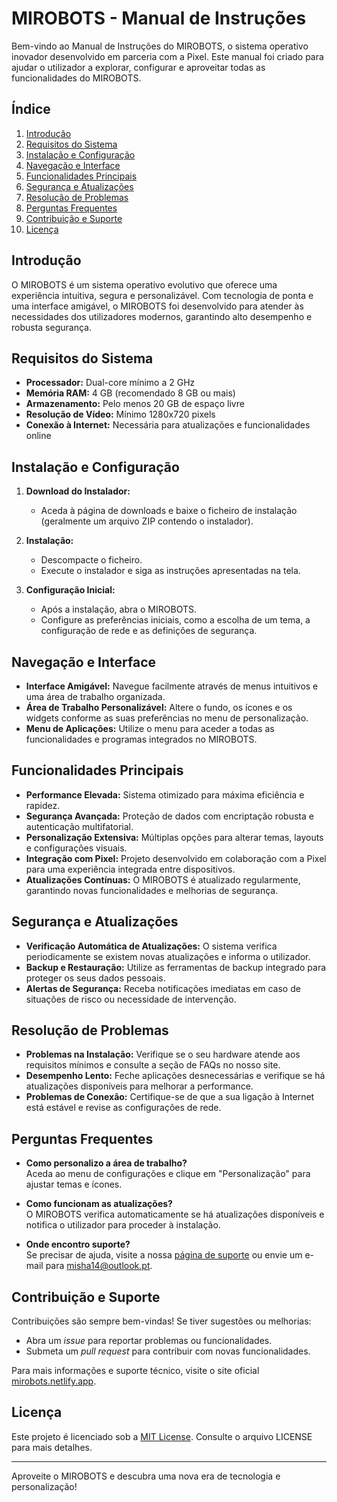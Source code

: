 # MIROBOTS - Manual de Instruções

Bem-vindo ao Manual de Instruções do MIROBOTS, o sistema operativo inovador desenvolvido em parceria com a Pixel. Este manual foi criado para ajudar o utilizador a explorar, configurar e aproveitar todas as funcionalidades do MIROBOTS.

## Índice

1. [Introdução](#introdução)
2. [Requisitos do Sistema](#requisitos-do-sistema)
3. [Instalação e Configuração](#instalação-e-configuração)
4. [Navegação e Interface](#navegação-e-interface)
5. [Funcionalidades Principais](#funcionalidades-principais)
6. [Segurança e Atualizações](#segurança-e-atualizações)
7. [Resolução de Problemas](#resolução-de-problemas)
8. [Perguntas Frequentes](#perguntas-frequentes)
9. [Contribuição e Suporte](#contribuição-e-suporte)
10. [Licença](#licença)

## Introdução

O MIROBOTS é um sistema operativo evolutivo que oferece uma experiência intuitiva, segura e personalizável. Com tecnologia de ponta e uma interface amigável, o MIROBOTS foi desenvolvido para atender às necessidades dos utilizadores modernos, garantindo alto desempenho e robusta segurança.

## Requisitos do Sistema

- **Processador:** Dual-core mínimo a 2 GHz
- **Memória RAM:** 4 GB (recomendado 8 GB ou mais)
- **Armazenamento:** Pelo menos 20 GB de espaço livre
- **Resolução de Vídeo:** Mínimo 1280x720 pixels
- **Conexão à Internet:** Necessária para atualizações e funcionalidades online

## Instalação e Configuração

1. **Download do Instalador:**
   - Aceda à página de downloads e baixe o ficheiro de instalação (geralmente um arquivo ZIP contendo o instalador).

2. **Instalação:**
   - Descompacte o ficheiro.
   - Execute o instalador e siga as instruções apresentadas na tela.

3. **Configuração Inicial:**
   - Após a instalação, abra o MIROBOTS.
   - Configure as preferências iniciais, como a escolha de um tema, a configuração de rede e as definições de segurança.

## Navegação e Interface

- **Interface Amigável:** Navegue facilmente através de menus intuitivos e uma área de trabalho organizada.
- **Área de Trabalho Personalizável:** Altere o fundo, os ícones e os widgets conforme as suas preferências no menu de personalização.
- **Menu de Aplicações:** Utilize o menu para aceder a todas as funcionalidades e programas integrados no MIROBOTS.

## Funcionalidades Principais

- **Performance Elevada:** Sistema otimizado para máxima eficiência e rapidez.
- **Segurança Avançada:** Proteção de dados com encriptação robusta e autenticação multifatorial.
- **Personalização Extensiva:** Múltiplas opções para alterar temas, layouts e configurações visuais.
- **Integração com Pixel:** Projeto desenvolvido em colaboração com a Pixel para uma experiência integrada entre dispositivos.
- **Atualizações Contínuas:** O MIROBOTS é atualizado regularmente, garantindo novas funcionalidades e melhorias de segurança.

## Segurança e Atualizações

- **Verificação Automática de Atualizações:** O sistema verifica periodicamente se existem novas atualizações e informa o utilizador.
- **Backup e Restauração:** Utilize as ferramentas de backup integrado para proteger os seus dados pessoais.
- **Alertas de Segurança:** Receba notificações imediatas em caso de situações de risco ou necessidade de intervenção.

## Resolução de Problemas

- **Problemas na Instalação:** Verifique se o seu hardware atende aos requisitos mínimos e consulte a seção de FAQs no nosso site.
- **Desempenho Lento:** Feche aplicações desnecessárias e verifique se há atualizações disponíveis para melhorar a performance.
- **Problemas de Conexão:** Certifique-se de que a sua ligação à Internet está estável e revise as configurações de rede.

## Perguntas Frequentes

- **Como personalizo a área de trabalho?**  
  Aceda ao menu de configurações e clique em "Personalização" para ajustar temas e ícones.

- **Como funcionam as atualizações?**  
  O MIROBOTS verifica automaticamente se há atualizações disponíveis e notifica o utilizador para proceder à instalação.

- **Onde encontro suporte?**  
  Se precisar de ajuda, visite a nossa [página de suporte](https://mirobots.netlify.app/support) ou envie um e-mail para misha14@outlook.pt.

## Contribuição e Suporte

Contribuições são sempre bem-vindas! Se tiver sugestões ou melhorias:
- Abra um _issue_ para reportar problemas ou funcionalidades.
- Submeta um _pull request_ para contribuir com novas funcionalidades.

Para mais informações e suporte técnico, visite o site oficial [mirobots.netlify.app](https://mirobots.netlify.app).

## Licença

Este projeto é licenciado sob a [MIT License](LICENSE). Consulte o arquivo LICENSE para mais detalhes.

---

Aproveite o MIROBOTS e descubra uma nova era de tecnologia e personalização!